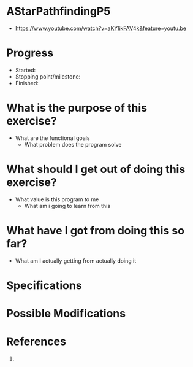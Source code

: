 # AStarPathfindingP5
* https://www.youtube.com/watch?v=aKYlikFAV4k&feature=youtu.be

# Progress
* Started: 
* Stopping point/milestone:
* Finished: 

# What is the purpose of this exercise?
* What are the functional goals
  * What problem does the program solve

# What should I get out of doing this exercise?
* What value is this program to me
  * What am i going to learn from this

# What have I got from doing this so far?
* What am I actually getting from actually doing it

# Specifications

# Possible Modifications

# References
1. <link>
